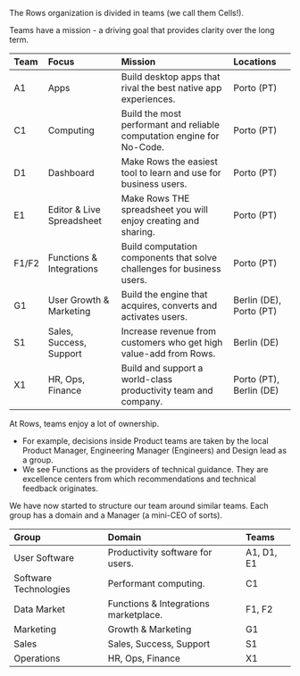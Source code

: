 
The Rows organization is divided in teams (we call them Cells!).

Teams have a mission - a driving goal that provides clarity over the long term. 

| Team  | Focus                     | Mission                                                                | Locations               |
|:------|:--------------------------|:-----------------------------------------------------------------------|:------------------------|
| A1    | Apps                      | Build desktop apps that rival the best native app experiences.         | Porto (PT)              |
| C1    | Computing                 | Build the most performant and reliable computation engine for No-Code. | Porto (PT)              |
| D1    | Dashboard                 | Make Rows the easiest tool to learn and use for business users.        | Porto (PT)              |
| E1    | Editor & Live Spreadsheet | Make Rows THE spreadsheet you will enjoy creating and sharing.         | Porto (PT)              |
| F1/F2 | Functions & Integrations  | Build computation components that solve challenges for business users. | Porto (PT)              |
| G1    | User Growth & Marketing   | Build the engine that acquires, converts and activates users.          | Berlin (DE), Porto (PT) |
| S1    | Sales, Success, Support   | Increase revenue from customers who get high value-add from Rows.      | Berlin (DE)             |
| X1    | HR, Ops, Finance          | Build and support a world-class productivity team and company.         | Porto (PT), Berlin (DE) |

At Rows, teams enjoy a lot of ownership.
- For example, decisions inside Product teams are taken by the local Product Manager, Engineering Manager (Engineers) and Design lead as a group.
- We see Functions as the providers of technical guidance. They are excellence centers from which recommendations and technical feedback originates.

We have now started to structure our team around similar teams. Each group has a domain and a Manager (a mini-CEO of sorts).

| Group                 | Domain                                | Teams      | 
|:----------------------|:--------------------------------------|:-----------| 
| User Software         | Productivity software for users.      | A1, D1, E1 | 
| Software Technologies | Performant computing.                 | C1         | 
| Data Market           | Functions & Integrations marketplace. | F1, F2     | 
| Marketing             | Growth & Marketing                    | G1         | 
| Sales                 | Sales, Success, Support               | S1         | 
| Operations            | HR, Ops, Finance                      | X1         | 
